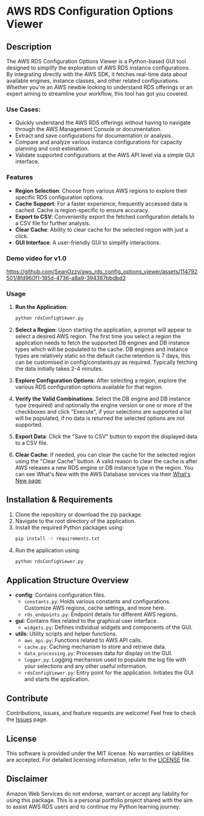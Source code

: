 # AWS RDS Configuration Options Viewer

## Description
The AWS RDS Configuration Options Viewer is a Python-based GUI tool designed to simplify the exploration of AWS RDS instance configurations. By integrating directly with the AWS SDK, it fetches real-time data about available engines, instance classes, and other related configurations. Whether you're an AWS newbie looking to understand RDS offerings or an expert aiming to streamline your workflow, this tool has got you covered.

### Use Cases:
- Quickly understand the AWS RDS offerings without having to navigate through the AWS Management Console or documentation.
- Extract and save configurations for documentation or analysis.
- Compare and analyze various instance configurations for capacity planning and cost estimation.
- Validate supported configurations at the AWS API level via a simple GUI interface.

### Features

- **Region Selection**: Choose from various AWS regions to explore their specific RDS configuration options.
- **Cache Support**: For a faster experience, frequently accessed data is cached. Cache is region-specific to ensure accuracy.
- **Export to CSV**: Conveniently export the fetched configuration details to a CSV file for further analysis.
- **Clear Cache**: Ability to clear cache for the selected region with just a click.
- **GUI Interface**: A user-friendly GUI to simplify interactions.

### Demo video for v1.0

https://github.com/SeanOzzy/aws_rds_config_options_viewer/assets/114792501/8fd960f1-185d-4736-a8a9-394387bbdbd3

### Usage

1. **Run the Application**:
   ```sh
   python rdsConfigViewer.py
   ```

2. **Select a Region**: Upon starting the application, a prompt will appear to select a desired AWS region. The first time you select a region the application needs to fetch the supported DB engines and DB instance types which will be populated to the cache. DB engines and instance types are relatively static so the default cache retention is 7 days, this can be customised in config/constants.py as required. Typically fetching the data initially takes 2-4 minutes.

3. **Explore Configuration Options**: After selecting a region, explore the various RDS configuration options available for that region.

4. **Verify the Valid Combinations**: Select the DB engine and DB instance type (required) and optionally the engine version or one or more of the checkboxes and click "Execute", if your selections are supported a list will be populated, if no data is returned the selected options are not supported.

5. **Export Data**: Click the "Save to CSV" button to export the displayed data to a CSV file.

6. **Clear Cache**: If needed, you can clear the cache for the selected region using the "Clear Cache" button. A valid reason to clear the cache is after AWS releases a new RDS engine or DB instance type in the region. You can see What's New with the AWS Database services via their [What's New page](https://aws.amazon.com/about-aws/whats-new/database/?whats-new-content.sort-by=item.additionalFields.postDateTime&whats-new-content.sort-order=desc&awsf.whats-new-products=*all).

## Installation & Requirements

1. Clone the repository or download the zip package.
2. Navigate to the root directory of the application.
3. Install the required Python packages using:
    ```bash
    pip install -r requirements.txt
    ```
4. Run the application using:
    ```bash
    python rdsConfigViewer.py
    ```

## Application Structure Overview

- **config**: Contains configuration files.
    - `constants.py`: Holds various constants and configurations. Customize AWS regions, cache settings, and more here.
    - `rds_endpoints.py`: Endpoint details for different AWS regions.
- **gui**: Contains files related to the graphical user interface.
    - `widgets.py`: Defines individual widgets and components of the GUI.
- **utils**: Utility scripts and helper functions.
    - `aws_api.py`: Functions related to AWS API calls.
    - `cache.py`: Caching mechanism to store and retrieve data.
    - `data_processing.py`: Processes data for display on the GUI.
    - `logger.py`: Logging mechanism used to populate the log file with your selections and any other useful information.
    - `rdsConfigViewer.py`: Entry point for the application. Initiates the GUI and starts the application.

## Contribute

Contributions, issues, and feature requests are welcome! Feel free to check the [Issues](https://github.com/SeanOzzy/aws_rds_config_options_viewer/issues) page.

## License

This software is provided under the MIT license. No warranties or liabilities are accepted. For detailed licensing information, refer to the [LICENSE](LICENSE) file.

## Disclaimer
Amazon Web Services do not endorse, warrant or accept any liability for using this package. This is a personal portfolio project shared with the aim to assist AWS RDS users and to continue my Python learning journey.
